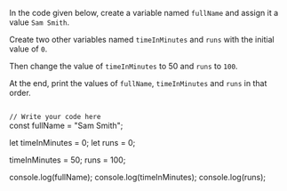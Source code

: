 In the code given below, create a variable named `fullName` and assign it a value `Sam Smith`.

Create two other variables named `timeInMinutes` and `runs` with the initial value of `0`.

Then change the value of `timeInMinutes` to 50 and `runs` to `100`.

At the end, print the values of `fullName`, `timeInMinutes` and `runs` in that order.

<codeblock language="javascript" type="exercise" testMode="fixedInput">
<code>
// Write your code here
</code>

<solution>
const fullName = "Sam Smith";

let timeInMinutes = 0;
let runs = 0;

timeInMinutes = 50;
runs = 100;

console.log(fullName);
console.log(timeInMinutes);
console.log(runs);
</solution>
</codeblock>
